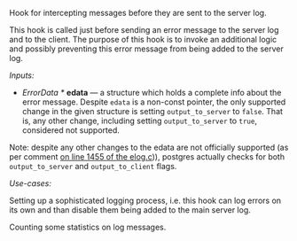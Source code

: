 Hook for intercepting messages before they are sent to the server log.

This hook is called just before sending an error message to the server log
and to the client. The purpose of this hook is to invoke an additional
logic and possibly preventing this error message from being added to the
server log.


*Inputs:*

* <i>ErrorData *</i> <b>edata</b> — a structure which holds a complete info
  about the error message. Despite `edata` is a non-const pointer, the only
  supported change in the given structure is setting `output_to_server` to
  `false`. That is, any other change, including setting `output_to_server` to
  `true`, considered not supported.

Note: despite any other changes to the edata are not officially supported
(as per comment [on line 1455 of the elog.c][emit_log_hook_1])),
postgres actually checks for both `output_to_server` and `output_to_client`
flags.

*Use-cases:*

Setting up a sophisticated logging process, i.e. this hook can log errors
on its own and than disable them being added to the main server log.

Counting some statistics on log messages.

[emit_log_hook_1]: https://github.com/postgres/postgres/blob/master/src/backend/utils/error/elog.c#L1456
